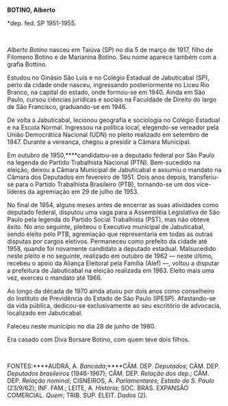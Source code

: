 **BOTINO, Alberto**

\*dep. fed. SP 1951-1955.

 

*Alberto Botino* nasceu em Taiúva (SP) no dia 5 de março de 1917, filho
de Filomeno Botino e de Marianina Botino. Seu nome aparece também com a
grafia Bottino.

Estudou no Ginásio São Luís e no Colégio Estadual de Jabuticabal (SP),
perto da cidade onde nasceu, ingressando posteriormente no Liceu Rio
Branco, na capital do estado, onde formou-se em 1940. Ainda em São
Paulo, cursou ciências jurídicas e sociais na Faculdade de Direito do
largo de São Francisco, graduando-se em 1946.

De volta a Jabuticabal, lecionou geografia e sociologia no Colégio
Estadual e na Escola Normal. Ingressou na política local, elegendo-se
vereador pela União Democrática Nacional (UDN) no pleito realizado em
setembro de 1947. Durante a vereança, chegou a presidir a Câmara
Municipal.

Em outubro de 1950,****candidatou-se a deputado federal por São Paulo na
legenda do Partido Trabalhista Nacional (PTN). Bem-sucedido na eleição,
deixou a Câmara Municipal de Jabuticabal e assumiu o mandato na Câmara
dos Deputados em fevereiro de 1951. Dois anos depois, transferiu-se para
o Partido Trabalhista Brasileiro (PTB), tornando-se um dos vice-líderes
da agremiação em 29 de julho de 1953.

No final de 1954, alguns meses antes de encerrar as suas atividades como
deputado federal, disputou uma vaga para a Assembléia Legislativa de São
Paulo pela legenda do Partido Social Trabalhista (PST), mas não obteve
êxito. No ano seguinte, pleiteou o Executivo municipal de Jabuticabal,
sendo eleito pelo PTB, agremiação que representaria em todas as outras
disputas por cargos eletivos. Permaneceu como prefeito da cidade até
1958, quando foi novamente candidato a deputado estadual. Malsucedido
neste pleito e no seguinte, realizado em outubro de 1962 — neste último,
recebeu o apoio da Aliança Eleitoral pela Família (Alef) —, voltou a
disputar a prefeitura de Jabuticabal na eleição realizada em 1963.
Eleito mais uma vez, exerceu o mandato até 1966.

Ao longo da década de 1970 ainda atuou por dois anos como conselheiro do
Instituto de Previdência do Estado de São Paulo (IPESP). Afastando-se da
vida pública, dedicou-se exclusivamente ao seu escritório de advocacia,
localizado em Jabuticabal.

Faleceu neste município no dia 28 de junho de 1980.

Era casado com Diva Borsare Botino, com quem teve dois filhos.

 

FONTES:****AUDRÁ, A. *Bancada*;****CÂM. DEP. *Deputados*; CÂM. DEP.
*Deputados* *brasileiros* (1946-1967); CÂM. DEP. *Relação dos dep*.;
CÂM. DEP. *Relação nominal*; CISNEIROS, A. *Parlamentares*; *Estado de
S. Paulo* (23/9/62); INF. FAM.; LEITE, A. *História*; SOC. BRAS.
EXPANSÃO COMERCIAL. *Quem*; TRIB. SUP. ELEIT. *Dados* (2).

 
